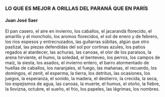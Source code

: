 ### LO QUE ES MEJOR A ORILLAS DEL PARANÁ QUE EN PARÍS
#### Juan José Saer

El pan casero, el aire en invierno, los caballos, el jacarandá florecido, el amarillo y el moncholo, los aromos florecidos, el sol de enero y de febrero, los ríos espesos y entrecruzados, las guitarras súbitas, algún que otro pastizal, las piezas defendidas del sol por cortinas azules, los patios regados al atardecer, las achuras, las canoas, el olor de los paraísos, la arena hirviente, el humo, la soledad, el benteveo, los perros, los campos de maíz, la siesta, los asados, el invierno entero, el barro atormentado de huellas de caballos, los naranjales, el fuego, las mañanas, el recuerdo, los domingos, el zenit, el esperma, la tierra, los detritus, las ocasiones, los juegos, la esperanza, el sonido, la madera, el destierro, la crecida, la seca, los espejismos de agua, las canoas,  la muerte, el humus, el otoño, la fiebre, la llovizna, octubre, el sueño, el frío, los papeles, las lágrimas, los nombres.
